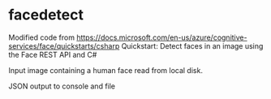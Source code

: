 # facedetect
Modified code from https://docs.microsoft.com/en-us/azure/cognitive-services/face/quickstarts/csharp
Quickstart: Detect faces in an image using the Face REST API and C#

Input image containing a human face read from local disk.

JSON output to console and file

